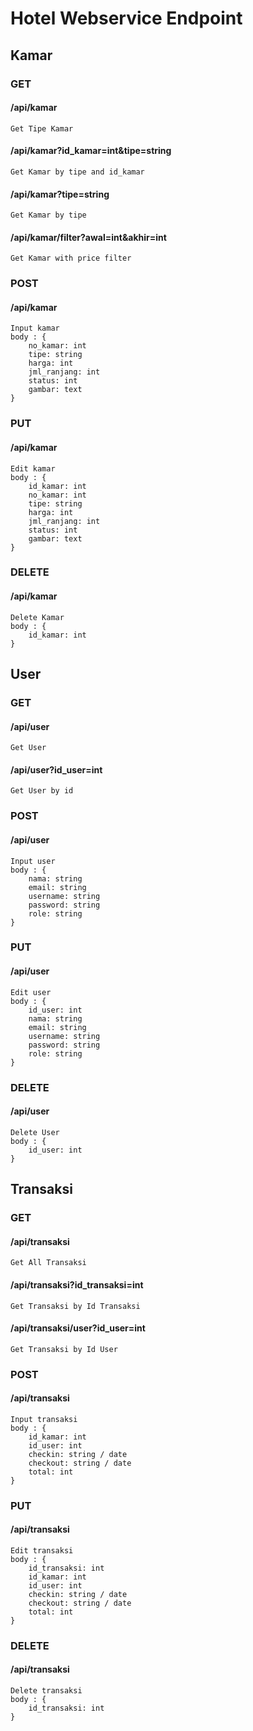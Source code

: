 # Hotel Webservice Endpoint

## Kamar

### GET

#### /api/kamar

    Get Tipe Kamar

#### /api/kamar?id_kamar=int&tipe=string

    Get Kamar by tipe and id_kamar

#### /api/kamar?tipe=string

    Get Kamar by tipe

#### /api/kamar/filter?awal=int&akhir=int

    Get Kamar with price filter

### POST

#### /api/kamar

    Input kamar
    body : {
    	no_kamar: int
    	tipe: string
    	harga: int
    	jml_ranjang: int
    	status: int
    	gambar: text
    }

### PUT

#### /api/kamar

    Edit kamar
    body : {
    	id_kamar: int
    	no_kamar: int
    	tipe: string
    	harga: int
    	jml_ranjang: int
    	status: int
    	gambar: text
    }

### DELETE

#### /api/kamar

    Delete Kamar
    body : {
    	id_kamar: int
    }

## User

### GET

#### /api/user

    Get User

#### /api/user?id_user=int

    Get User by id

### POST

#### /api/user

    Input user
    body : {
    	nama: string
    	email: string
    	username: string
    	password: string
    	role: string
    }

### PUT

#### /api/user

    Edit user
    body : {
    	id_user: int
    	nama: string
    	email: string
    	username: string
    	password: string
    	role: string
    }

### DELETE

#### /api/user

    Delete User
    body : {
    	id_user: int
    }

## Transaksi

### GET

#### /api/transaksi

    Get All Transaksi

#### /api/transaksi?id_transaksi=int

    Get Transaksi by Id Transaksi

#### /api/transaksi/user?id_user=int

    Get Transaksi by Id User

### POST

#### /api/transaksi

    Input transaksi
    body : {
    	id_kamar: int
    	id_user: int
    	checkin: string / date
    	checkout: string / date
    	total: int
    }

### PUT

#### /api/transaksi

    Edit transaksi
    body : {
    	id_transaksi: int
    	id_kamar: int
    	id_user: int
    	checkin: string / date
    	checkout: string / date
    	total: int
    }

### DELETE

#### /api/transaksi

    Delete transaksi
    body : {
    	id_transaksi: int
    }
